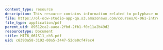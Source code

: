 ```yaml
---
content_type: resource
description: This resource contains information related to polyphase networks.
file: https://ol-ocw-studio-app-qa.s3.amazonaws.com/courses/6-061-introduction-to-electric-power-systems-spring-2011/c6393a58319200a5344752de0cf47ec4_MIT6_061S11_ch3.pdf
file_type: application/pdf
parent_uid: 89512ca2-aaea-2fbd-2fb1-f0c11a2b49d2
resourcetype: Document
title: MIT6_061S11_ch3.pdf
uid: c6393a58-3192-00a5-3447-52de0cf47ec4
---
```

